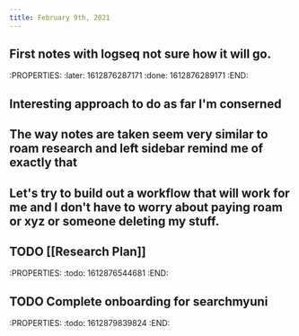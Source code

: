 ```yaml
---
title: February 9th, 2021
---
```


## First notes with logseq not sure how it will go.
:PROPERTIES:
:later: 1612876287171
:done: 1612876289171
:END:
## Interesting approach to do as far I'm conserned
## The way notes are taken seem very similar to roam research and left sidebar remind me of exactly that
## Let's try to build out a workflow that will work for me and I don't have to worry about paying roam or xyz or someone deleting my stuff.
## TODO [[Research Plan]]
:PROPERTIES:
:todo: 1612876544681
:END:
## TODO Complete onboarding for searchmyuni
:PROPERTIES:
:todo: 1612879839824
:END:
##

